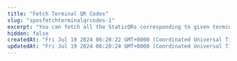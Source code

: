 ```yaml
---
title: "Fetch Terminal QR Codes"
slug: "sposfetchterminalqrcodes-1"
excerpt: "You can fetch all the StaticQRs corresponding to given terminal id or phone number. Provide either the terminal_phone_no or terminal_id in the request."
hidden: false
createdAt: "Fri Jul 19 2024 06:28:22 GMT+0000 (Coordinated Universal Time)"
updatedAt: "Fri Jul 19 2024 06:28:24 GMT+0000 (Coordinated Universal Time)"
---
```

